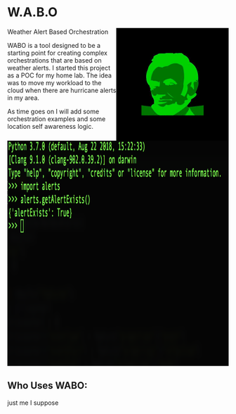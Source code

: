 # W.A.B.O
Weather Alert Based Orchestration
<img src="./img/ablinkin.png" align="right"
     title="Ablinkin logo" width="256" height="256">

WABO is a tool designed to be a starting point for creating complex orchestrations
that are based on weather alerts. I started this project as a POC for my home lab.
The idea was to move my workload to the cloud when there are hurricane alerts in my area.

As time goes on I will add some orchestration examples and some location self awareness logic.

<p align="center">
  <img src="./img/getAlertExists.png" alt="WABO Example"
       width="512" height="512">
</p>



[ablinkin]:                         ./img/ablinkin.png

## Who Uses WABO:
just me I suppose
